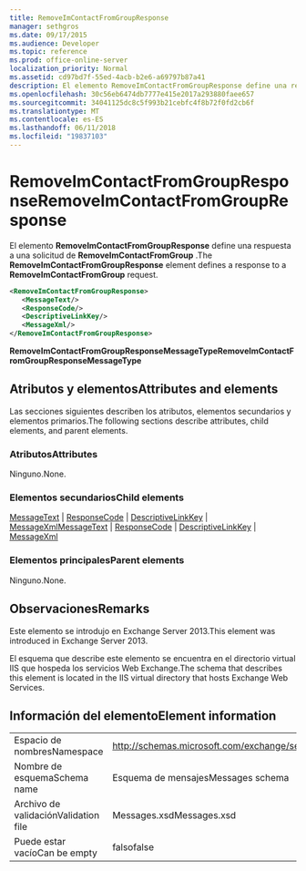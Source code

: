 ```yaml
---
title: RemoveImContactFromGroupResponse
manager: sethgros
ms.date: 09/17/2015
ms.audience: Developer
ms.topic: reference
ms.prod: office-online-server
localization_priority: Normal
ms.assetid: cd97bd7f-55ed-4acb-b2e6-a69797b87a41
description: El elemento RemoveImContactFromGroupResponse define una respuesta a una solicitud de RemoveImContactFromGroup.
ms.openlocfilehash: 30c56eb6474db7777e415e2017a293880faee657
ms.sourcegitcommit: 34041125dc8c5f993b21cebfc4f8b72f0fd2cb6f
ms.translationtype: MT
ms.contentlocale: es-ES
ms.lasthandoff: 06/11/2018
ms.locfileid: "19837103"
---
```

# <a name="removeimcontactfromgroupresponse"></a><span data-ttu-id="d3716-103">RemoveImContactFromGroupResponse</span><span class="sxs-lookup"><span data-stu-id="d3716-103">RemoveImContactFromGroupResponse</span></span>

<span data-ttu-id="d3716-104">El elemento **RemoveImContactFromGroupResponse** define una respuesta a una solicitud de **RemoveImContactFromGroup** .</span><span class="sxs-lookup"><span data-stu-id="d3716-104">The **RemoveImContactFromGroupResponse** element defines a response to a **RemoveImContactFromGroup** request.</span></span> 
  
```XML
<RemoveImContactFromGroupResponse>
   <MessageText/>
   <ResponseCode/>
   <DescriptiveLinkKey/>
   <MessageXml/>
</RemoveImContactFromGroupResponse>
```

 <span data-ttu-id="d3716-105">**RemoveImContactFromGroupResponseMessageType**</span><span class="sxs-lookup"><span data-stu-id="d3716-105">**RemoveImContactFromGroupResponseMessageType**</span></span>
## <a name="attributes-and-elements"></a><span data-ttu-id="d3716-106">Atributos y elementos</span><span class="sxs-lookup"><span data-stu-id="d3716-106">Attributes and elements</span></span>

<span data-ttu-id="d3716-107">Las secciones siguientes describen los atributos, elementos secundarios y elementos primarios.</span><span class="sxs-lookup"><span data-stu-id="d3716-107">The following sections describe attributes, child elements, and parent elements.</span></span>
  
### <a name="attributes"></a><span data-ttu-id="d3716-108">Atributos</span><span class="sxs-lookup"><span data-stu-id="d3716-108">Attributes</span></span>

<span data-ttu-id="d3716-109">Ninguno.</span><span class="sxs-lookup"><span data-stu-id="d3716-109">None.</span></span>
  
### <a name="child-elements"></a><span data-ttu-id="d3716-110">Elementos secundarios</span><span class="sxs-lookup"><span data-stu-id="d3716-110">Child elements</span></span>

<span data-ttu-id="d3716-111">[MessageText](messagetext.md) | [ResponseCode](responsecode.md) | [DescriptiveLinkKey](descriptivelinkkey.md) | [MessageXml](messagexml.md)</span><span class="sxs-lookup"><span data-stu-id="d3716-111">[MessageText](messagetext.md) | [ResponseCode](responsecode.md) | [DescriptiveLinkKey](descriptivelinkkey.md) | [MessageXml](messagexml.md)</span></span>
  
### <a name="parent-elements"></a><span data-ttu-id="d3716-112">Elementos principales</span><span class="sxs-lookup"><span data-stu-id="d3716-112">Parent elements</span></span>

<span data-ttu-id="d3716-113">Ninguno.</span><span class="sxs-lookup"><span data-stu-id="d3716-113">None.</span></span>
  
## <a name="remarks"></a><span data-ttu-id="d3716-114">Observaciones</span><span class="sxs-lookup"><span data-stu-id="d3716-114">Remarks</span></span>

<span data-ttu-id="d3716-115">Este elemento se introdujo en Exchange Server 2013.</span><span class="sxs-lookup"><span data-stu-id="d3716-115">This element was introduced in Exchange Server 2013.</span></span>
  
<span data-ttu-id="d3716-116">El esquema que describe este elemento se encuentra en el directorio virtual IIS que hospeda los servicios Web Exchange.</span><span class="sxs-lookup"><span data-stu-id="d3716-116">The schema that describes this element is located in the IIS virtual directory that hosts Exchange Web Services.</span></span>
  
## <a name="element-information"></a><span data-ttu-id="d3716-117">Información del elemento</span><span class="sxs-lookup"><span data-stu-id="d3716-117">Element information</span></span>

|||
|:-----|:-----|
|<span data-ttu-id="d3716-118">Espacio de nombres</span><span class="sxs-lookup"><span data-stu-id="d3716-118">Namespace</span></span>  <br/> |http://schemas.microsoft.com/exchange/services/2006/messages  <br/> |
|<span data-ttu-id="d3716-119">Nombre de esquema</span><span class="sxs-lookup"><span data-stu-id="d3716-119">Schema name</span></span>  <br/> |<span data-ttu-id="d3716-120">Esquema de mensajes</span><span class="sxs-lookup"><span data-stu-id="d3716-120">Messages schema</span></span>  <br/> |
|<span data-ttu-id="d3716-121">Archivo de validación</span><span class="sxs-lookup"><span data-stu-id="d3716-121">Validation file</span></span>  <br/> |<span data-ttu-id="d3716-122">Messages.xsd</span><span class="sxs-lookup"><span data-stu-id="d3716-122">Messages.xsd</span></span>  <br/> |
|<span data-ttu-id="d3716-123">Puede estar vacío</span><span class="sxs-lookup"><span data-stu-id="d3716-123">Can be empty</span></span>  <br/> |<span data-ttu-id="d3716-124">falso</span><span class="sxs-lookup"><span data-stu-id="d3716-124">false</span></span>  <br/> |
   

